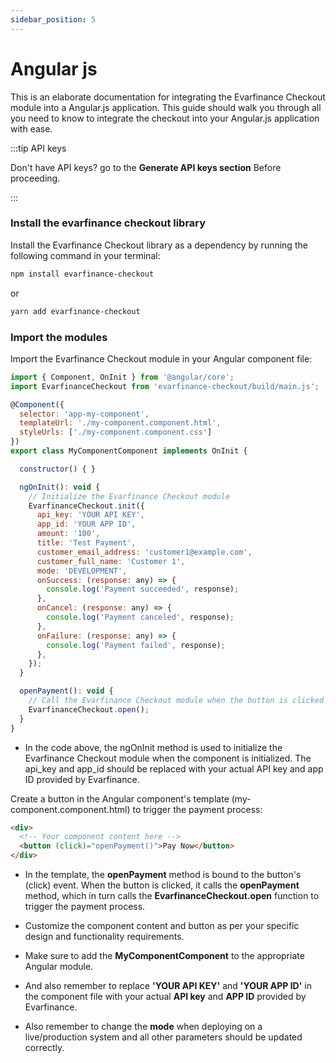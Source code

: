 ```yaml
---
sidebar_position: 5
---
```


# Angular js

This is an elaborate documentation for integrating the Evarfinance Checkout module into a Angular.js application. This guide should walk you through all you need to know to integrate the checkout into your Angular.js application with ease.

:::tip API keys

Don't have API keys? go to the **Generate API keys section** Before proceeding.

:::

### Install the evarfinance checkout library

Install the Evarfinance Checkout library as a dependency by running the following command in your terminal:

```bash
npm install evarfinance-checkout
```
or

```bash
yarn add evarfinance-checkout
```
### Import the modules

Import the Evarfinance Checkout module in your Angular component file:

```js
import { Component, OnInit } from '@angular/core';
import EvarfinanceCheckout from 'evarfinance-checkout/build/main.js';

@Component({
  selector: 'app-my-component',
  templateUrl: './my-component.component.html',
  styleUrls: ['./my-component.component.css']
})
export class MyComponentComponent implements OnInit {

  constructor() { }

  ngOnInit(): void {
    // Initialize the Evarfinance Checkout module
    EvarfinanceCheckout.init({
      api_key: 'YOUR API KEY',
      app_id: 'YOUR APP ID',
      amount: '100',
      title: 'Test Payment',
      customer_email_address: 'customer1@example.com',
      customer_full_name: 'Customer 1',
      mode: 'DEVELOPMENT',
      onSuccess: (response: any) => {
        console.log('Payment succeeded', response);
      },
      onCancel: (response: any) => {
        console.log('Payment canceled', response);
      },
      onFailure: (response: any) => {
        console.log('Payment failed', response);
      },
    });
  }

  openPayment(): void {
    // Call the Evarfinance Checkout module when the button is clicked
    EvarfinanceCheckout.open();
  }
}

```

- In the code above, the ngOnInit method is used to initialize the Evarfinance Checkout module when the component is initialized. The api_key and app_id should be replaced with your actual API key and app ID provided by Evarfinance.

Create a button in the Angular component's template (my-component.component.html) to trigger the payment process:

```html
<div>
  <!-- Your component content here -->
  <button (click)="openPayment()">Pay Now</button>
</div>
```

- In the template, the **openPayment** method is bound to the button's (click) event. When the button is clicked, it calls the **openPayment** method, which in turn calls the **EvarfinanceCheckout.open** function to trigger the payment process.

- Customize the component content and button as per your specific design and functionality requirements.

- Make sure to add the **MyComponentComponent** to the appropriate Angular module.

- And also remember to replace **'YOUR API KEY'** and **'YOUR APP ID'** in the component file with your actual **API key** and **APP ID** provided by Evarfinance.

- Also remember to change the **mode** when deploying on a live/production system and all other parameters should be updated correctly.